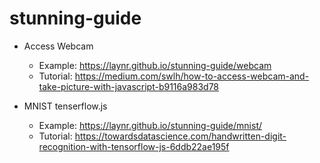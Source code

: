 # stunning-guide

* Access Webcam
  * Example: https://laynr.github.io/stunning-guide/webcam
  * Tutorial: https://medium.com/swlh/how-to-access-webcam-and-take-picture-with-javascript-b9116a983d78

* MNIST tenserflow.js
  * Example: https://laynr.github.io/stunning-guide/mnist/
  * Tutorial: https://towardsdatascience.com/handwritten-digit-recognition-with-tensorflow-js-6ddb22ae195f
